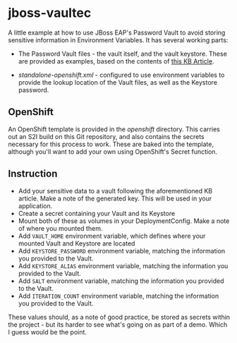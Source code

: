 # jboss-vaultec
A little example at how to use JBoss EAP's Password Vault to avoid storing sensitive information in Environment Variables. It has several working parts: 

* The Password Vault files - the vault itself, and the vault keystore. These are provided as examples, based on the contents of [this KB Article](https://access.redhat.com/solutions/2790371). 
  
* *standalone-openshift.xml* - configured to use environment variables to provide the lookup location of the Vault files, as well as the Keystore password.

## OpenShift

An OpenShift template is provided in the *openshift* directory. This carries out an S2I build on this Git repository, and also contains the secrets necessary for this process to work. These are baked into the template, although you'll want to add your own using OpenShift's Secret function.

## Instruction

* Add your sensitive data to a vault following the aforementioned KB article. Make a note of the generated key. This will be used in your application.
* Create a secret containing your Vault and its Keystore
* Mount both of these as volumes in your DeploymentConfig. Make a note of where you mounted them.
* Add `VAULT_HOME` environment variable, which defines where your mounted Vault and Keystore are located
* Add `KEYSTORE_PASSWORD` environment variable, matching the information you provided to the Vault.
* Add `KEYSTORE_ALIAS` environment variable, matching the information you provided to the Vault.
* Add `SALT` environment variable, matching the information you provided to the Vault.
* Add `ITERATION_COUNT` environment variable, matching the information you provided to the Vault.

These values should, as a note of good practice, be stored as secrets within the project - but its harder to see what's going on as part of a demo. Which I guess would be the point.


